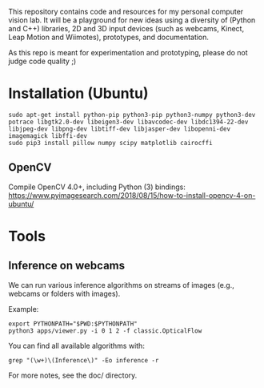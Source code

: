 This repository contains code and resources for
my personal computer vision lab. It will be a
playground for new ideas using a diversity of
(Python and C++) libraries, 2D and 3D input
devices (such as webcams, Kinect, Leap Motion 
and Wiimotes), prototypes, and documentation.

As this repo is meant for experimentation and
prototyping, please do not judge code quality ;)


Installation (Ubuntu)
=====================

```
sudo apt-get install python-pip python3-pip python3-numpy python3-dev potrace libgtk2.0-dev libeigen3-dev libavcodec-dev libdc1394-22-dev libjpeg-dev libpng-dev libtiff-dev libjasper-dev libopenni-dev imagemagick libffi-dev
sudo pip3 install pillow numpy scipy matplotlib cairocffi
```

## OpenCV
Compile OpenCV 4.0+, including Python (3) bindings:
https://www.pyimagesearch.com/2018/08/15/how-to-install-opencv-4-on-ubuntu/


Tools
=====

## Inference on webcams
We can run various inference algorithms on streams of images (e.g., webcams or folders with images).

Example:

```
export PYTHONPATH="$PWD:$PYTHONPATH"
python3 apps/viewer.py -i 0 1 2 -f classic.OpticalFlow
```

You can find all available algorithms with:

``` grep "(\w+)\(Inference\)" -Eo inference -r ```


For more notes, see the doc/ directory.
